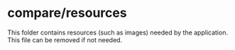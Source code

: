 # compare/resources

This folder contains resources (such as images) needed by the application. This file can
be removed if not needed.
